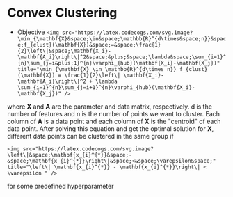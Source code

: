 # Convex Clustering
* Objective
`<img src="https://latex.codecogs.com/svg.image?\min_{\mathbf{X}&space;\in&space;\mathbb{R}^{d\times&space;n}}&space;f_{clust}(\mathbf{X})&space;=&space;\frac{1}{2}\left\|&space;\mathbf{X_i}-\mathbf{A_i}\right\|^2&space;&plus;&space;\lambda&space;\sum_{i=1}^{n}\sum_{j=i&plus;1}^{n}\varphi_{hub}(\mathbf{X_i}-\mathbf{X_j})" title="\min_{\mathbf{X} \in \mathbb{R}^{d\times n}} f_{clust}(\mathbf{X}) = \frac{1}{2}\left\| \mathbf{X_i}-\mathbf{A_i}\right\|^2 + \lambda \sum_{i=1}^{n}\sum_{j=i+1}^{n}\varphi_{hub}(\mathbf{X_i}-\mathbf{X_j})" />`

where **X** and **A** are the parameter and data matrix, respectively. d is the number of features and n is the number of points we want to cluster. Each column of **A** is a data point and each column of **X** is the "centroid" of each data point. After solving this equation and get the optimal solution for **X**, different data points can be clustered in the same group if 

`<img src="https://latex.codecogs.com/svg.image?\left\|&space;\mathbf{x_{i}^{*}}&space;-&space;\mathbf{x_{i}^{*}}\right\|&space;<&space;\varepsilon&space;" title="\left\| \mathbf{x_{i}^{*}} - \mathbf{x_{i}^{*}}\right\| < \varepsilon " />`

for some predefined hyperparameter 
